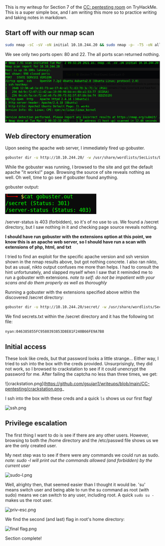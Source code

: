 This is my writeup for Section 7 of the [CC: pentesting room](https://tryhackme.com/room/ccpentesting) on TryHackMe. This is a super simple box, and I am writing this more so to practice writing and taking notes in markdown.

## Start off with our nmap scan
```bash
sudo nmap -sC -sV -oN initial 10.10.244.20 && sudo nmap -p- -T5 -oN all-ports 10.10.244.20
```

We see only two ports open: 80 and 22. The all ports scan returned nothing.

![nmap scan.png](https://github.com/gsujan1/writeups/blob/main/CC-pentesting/nmap%20scan.png)

## Web directory enumeration

Upon seeing the apache web server, I immediately fired up gobuster.

```bash
gobuster dir -u http://10.10.244.20/ -w /usr/share/wordlists/SecLists/Discovery/Web-Content/directory-list-2.3-small.txt -o gobuster.out
```

While the gobuster was running, I browsed to the site and got the default apache "it works!" page. Browsing the source of site reveals nothing as well. Oh well, time to go see if gobuster found anything.

gobuster output:

![initial gobuster.png](https://github.com/gsujan1/writeups/blob/main/CC-pentesting/initial%20gobuster.png)

/server-status is 403 (forbidden), so it's of no use to us. We found a /secret directory, but I saw nothing in it and checking page source reveals nothing.

**I should have run gobuster with the extensions option at this point, we know this is an apache web server, so I should have run a scan with extensions of php, html, and txt**

I tried to find an exploit for the specific apache version and ssh version shown in the nmap results above, but got nothing concrete. I also ran nikto, but as usual, nikto output confuses me more than helps. I had to consult the hint unfortunately, and slapped myself when I saw that it reminded me to run a gobuster with extensions. *note to self: do not be impatient with your scans and do them properly as well as thoroughly*

Running a gobuster with the extensions specified above within the discovered /secret directory:
```bash
gobuster dir -u http://10.10.244.20/secret/ -w /usr/share/wordlists/SecLists/Discovery/Web-Content/directory-list-2.3-small.txt -x txt,html,php -o gobuster-ext.out
```

We find secrets.txt within the /secret directory and it has the following txt file:

```nyan:046385855FC9580393853D8E81F240B66FE9A7B8```

## Initial access

These look like creds, but that password looks a little strange... Either way, I tried to ssh into the box with the creds provided. Unsurprisingly, they did not work, so I browsed to crackstation to see if it could unencrypt the password for me. After failing the captcha no less than three times, we get:

![crackstation.png](https://github.com/gsujan1/writeups/blob/main/CC-pentesting/crackstation.png_

I ssh into the box with these creds and a quick ```ls``` shows us our first flag!

![ssh.png](https://github.com/gsujan1/writeups/blob/main/CC-pentesting/ssh.png)

## Privilege escalation

The first thing I want to do is see if there are any other users. However, browsing to both the /home directory and the /etc/passwd file shows us we are the only created user. 

My next step was to see if there were any commands we could run as sudo. *note: sudo -l will print out the commands allowed (and forbidden) by the current user*

![sudo-l.png](https://github.com/gsujan1/writeups/blob/main/CC-pentesting/sudo-l.png)

Well, alrighty then, that seemed easier than I thought it would be. 'su' means switch user and being able to run the su command as root (with sudo) means we can switch to any user, including root. A quick ```sudo su -``` makes us the root user.

![priv-esc.png](https://github.com/gsujan1/writeups/blob/main/CC-pentesting/priv-esc.png)

We find the second (and last) flag in root's home directory:

![final flag.png](https://github.com/gsujan1/writeups/blob/main/CC-pentesting/final%20flag.png)

Section complete!
